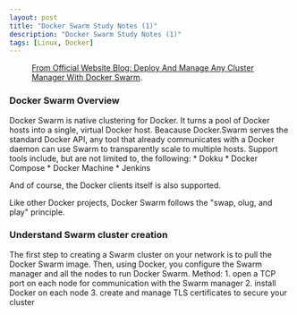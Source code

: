 ```yaml
---
layout: post
title: "Docker Swarm Study Notes (1)"
description: "Docker Swarm Study Notes (1)"
tags: [Linux, Docker]
---
```

<figure>
	<a href="https://blog.docker.com/media/2015/11/image00.png"><img src="https://blog.docker.com/media/2015/11/image00.png" alt=""></a>
  <figcaption><a href="https://blog.docker.com/2015/11/deploy-manage-cluster-docker-swarm//" title="From Official Website Blog: Deploy And Manage Any Cluster Manager With Docker Swarm">From Official Website Blog: Deploy And Manage Any Cluster Manager With Docker Swarm</a>.</figcaption>
</figure>

### Docker Swarm Overview
Docker Swarm is native clustering for Docker. It turns a pool of Docker hosts into a single, virtual Docker host. Beacause Docker.Swarm serves the standard Docker API, any tool that already communicates with a Docker daemon can use Swarm to transparently scale to multiple hosts.
Support tools include, but are not limited to, the following:
	* Dokku
	* Docker Compose
	* Docker Machine
	* Jenkins

And of course, the Docker clients itself is also supported.

Like other Docker projects, Docker Swarm follows the "swap, olug, and play" principle.

### Understand Swarm cluster creation
The first step to creating a Swarm cluster on your network is to pull the Docker Swarm image. Then, using Docker, you configure the Swarm manager and all the nodes to run Docker Swarm. 
Method:
	1. open a TCP port on each node for communication with the Swarm manager
	2. install Docker on each node
	3. create and manage TLS certificates to secure your cluster

